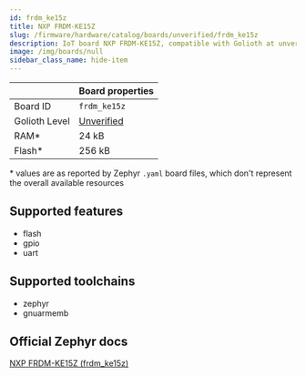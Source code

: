 ```yaml
---
id: frdm_ke15z
title: NXP FRDM-KE15Z
slug: /firmware/hardware/catalog/boards/unverified/frdm_ke15z
description: IoT board NXP FRDM-KE15Z, compatible with Golioth at unverified level.
image: /img/boards/null
sidebar_class_name: hide-item
---
```


[//]: # (This is an auto-generated file, do not edit! Changes to it will be lost upon re-generation)



|                | Board properties     |
| -------------  | -------------------- |
| Board ID       | `frdm_ke15z` |
| Golioth Level  | [Unverified](/firmware/hardware#unverified-boards) |
| RAM*           | 24 kB |
| Flash*         | 256 kB |

\* values are as reported by Zephyr `.yaml` board files, which don't represent the overall available resources



## Supported features

* flash
* gpio
* uart

## Supported toolchains

* zephyr
* gnuarmemb

## Official Zephyr docs

[NXP FRDM-KE15Z (frdm_ke15z)](https://docs.zephyrproject.org/latest/boards/nxp/frdm_ke15z/doc/index.html)
